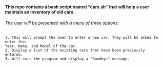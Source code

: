 #### This repo contains a bash script named “cars.sh” that will help a user maintain an inventory of old cars.
 
###### The user will be presented with a menu of three options:
	1. This will prompt the user to enter a new car. They will be asked to enter the:
	Year, Make, and Model of the car.
	2. Display a list of the existing cars that have been previously entered.
	3. Will exit the program and display a "Goodbye" message.
